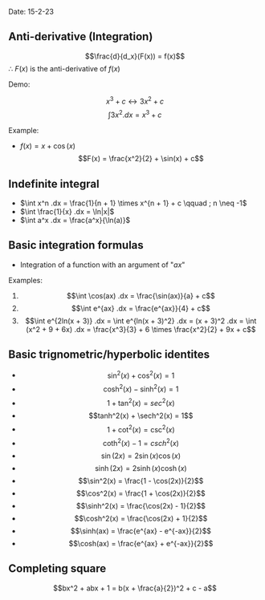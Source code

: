 Date: 15-2-23

## Anti-derivative (Integration)

$$\frac{d}{d_x}(F(x)) = f(x)$$
$\therefore$ $F(x)$ is the anti-derivative of $f(x)$

Demo:

$$x^3 + c \leftrightarrow 3x^2 + c$$
$$\int 3x^2.dx = x^3 + c$$

Example:

- $f(x) = x + \cos(x)$
$$F(x) = \frac{x^2}{2} + \sin(x) + c$$

## Indefinite integral

- $\int x^n .dx = \frac{1}{n + 1} \times x^{n + 1} + c \qquad ; n \neq -1$
- $\int \frac{1}{x} .dx = \ln|x|$
- $\int a^x .dx = \frac{a^x}{\ln(a)}$

## Basic integration formulas

- Integration of a function with an argument of "$ax$"

Examples:

1. $$\int \cos(ax) .dx = \frac{\sin(ax)}{a} + c$$
2. $$\int e^{ax} .dx = \frac{e^{ax}}{4} + c$$
3. $$\int e^{2ln(x + 3)} .dx = \int e^{ln(x + 3)^2} .dx = (x + 3)^2 .dx = \int (x^2 + 9 + 6x) .dx = \frac{x^3}{3} + 6 \times \frac{x^2}{2} + 9x + c$$

## Basic trignometric/hyperbolic identites

- $$\sin^2(x) + \cos^2(x)   = 1$$
- $$\cosh^2(x) - \sinh^2(x) = 1$$
- $$1 + \tan^2(x)           = sec^2(x)$$
- $$tanh^2(x) + \sech^2(x)  = 1$$
- $$1 + \cot^2(x)           = \csc^2(x)$$
- $$\coth^2(x) - 1          = csch^2(x)$$
- $$\sin(2x)  = 2\sin(x)\cos(x)$$
- $$\sinh(2x) = 2\sinh(x)\cosh(x)$$
- $$\sin^2(x) = \frac{1 - \cos(2x)}{2}$$
- $$\cos^2(x) = \frac{1 + \cos(2x)}{2}$$
- $$\sinh^2(x) = \frac{\cos(2x) - 1}{2}$$
- $$\cosh^2(x) = \frac{\cos(2x) + 1}{2}$$
- $$\sinh(ax) = \frac{e^{ax} - e^{-ax}}{2}$$
- $$\cosh(ax) = \frac{e^{ax} + e^{-ax}}{2}$$

## Completing square

$$bx^2 + abx + 1 = b(x + \frac{a}{2})^2 + c - a$$
